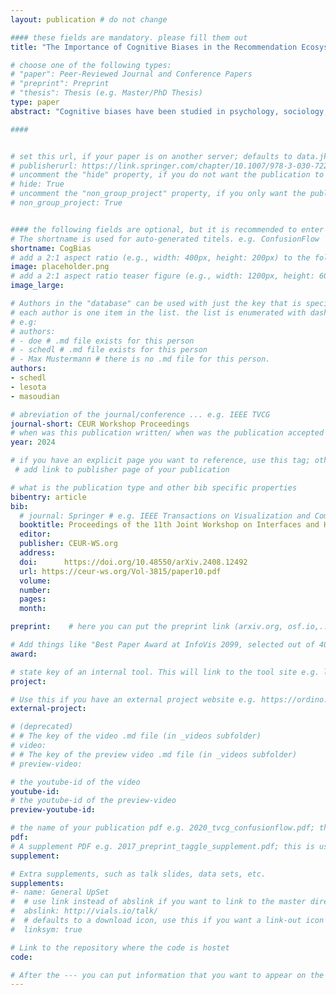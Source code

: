 ```yaml
---
layout: publication # do not change

#### these fields are mandatory. please fill them out
title: "The Importance of Cognitive Biases in the Recommendation Ecosystem: Evidence of Feature-Positive Effect, Ikea Effect, and Cultural Homophily" # title of your publication 

# choose one of the following types:
# "paper": Peer-Reviewed Journal and Conference Papers
# "preprint": Preprint
# "thesis": Thesis (e.g. Master/PhD Thesis)
type: paper
abstract: "Cognitive biases have been studied in psychology, sociology, and behavioral economics for decades. Traditionally, they have been considered a negative human trait that leads to inferior decision making, reinforcement ofstereotypes, or can be exploited to manipulate consumers, respectively. Lately, there has been growing interest inAI research to better understand the influence of such biases in classification, search, and also recommendation tasks. We argue that cognitive biases manifest in different parts of the recommendation ecosystem and in various components of the recommendation pipeline, including input data (such as ratings or side information), recommendation algorithm or model (and consequently recommended items), and user interactions with the system. More importantly, we contest the traditional detrimental perspective on cognitive biases and claim that certain cognitive biases can be beneficial when accounted for by recommender systems. Concretely, we provide empirical evidence that feature-positive effect, Ikea effect, and cultural homophily can be observed in the context of recommender systems, and discuss their potential for exploitation. In three small experiments covering recruitment and entertainment domains, we study the pervasiveness of the aforementioned biases. We ultimately advocate for a prejudice-free consideration of cognitive biases to improve user and item models as well as recommendation algorithms." # insert the abstract of your publication between the quotes; you can use html e.g. to make links (<a></a>) or generate bold (<b></b>) etc. text 

####


# set this url, if your paper is on another server; defaults to data.jku-vds-lab.at
# publisherurl: https://link.springer.com/chapter/10.1007/978-3-030-72240-1_60 
# uncomment the "hide" property, if you do not want the publication to be displayed on the website (usually you don't need this)
# hide: True
# uncomment the "non_group_project" property, if you only want the publication to be displayed on your personal page (i.e. publications where you contributed, but does not have anything to do with the Vis Group e.g. Master Thesis,...)
# non_group_project: True


#### the following fields are optional, but it is recommended to enter as much information as possible
# The shortname is used for auto-generated titels. e.g. ConfusionFlow
shortname: CogBias
# add a 2:1 aspect ratio (e.g., width: 400px, height: 200px) to the folder /assets/images/papers/ e.g. 2020_tvcg_confusionflow.png
image: placeholder.png
# add a 2:1 aspect ratio teaser figure (e.g., width: 1200px, height: 600px) to the folder /assets/images/papers/ e.g. 2020_tvcg_confusionflow_teaser.png
image_large: 

# Authors in the "database" can be used with just the key that is specified in the corresponding .md file (usually it is the lastname in lower case e.g. doe). Authors that do not have an individual page here should be stated with their full name (e.g. John Doe)
# each author is one item in the list. the list is enumerated with dashes ("-")
# e.g:
# authors:
# - doe # .md file exists for this person
# - schedl # .md file exists for this person
# - Max Mustermann # there is no .md file for this person.
authors:
- schedl
- lesota
- masoudian

# abreviation of the journal/conference ... e.g. IEEE TVCG
journal-short: CEUR Workshop Proceedings
# when was this publication written/ when was the publication accepted (e.g. 2020)
year: 2024

# if you have an explicit page you want to reference, use this tag; otherwise it will be generated from your doi
 # add link to publisher page of your publication

# what is the publication type and other bib specific properties
bibentry: article
bib:
  # journal: Springer # e.g. IEEE Transactions on Visualization and Computer Graphics (to appear)
  booktitle: Proceedings of the 11th Joint Workshop on Interfaces and Human Decision Making for Recommender Systems co-located with 18th ACM Conference on Recommender Systems (RecSys 2024)
  editor: 
  publisher: CEUR-WS.org
  address: 
  doi:		https://doi.org/10.48550/arXiv.2408.12492 
  url: https://ceur-ws.org/Vol-3815/paper10.pdf
  volume: 
  number: 
  pages: 
  month: 

preprint:	 # here you can put the preprint link (arxiv.org, osf.io,...) e.g. https://arxiv.org/abs/1910.00969

# Add things like "Best Paper Award at InfoVis 2099, selected out of 4000 submissions"
award:

# state key of an internal tool. This will link to the tool site e.g. lineup (usually not needed)
project: 

# Use this if you have an external project website e.g. https://ordino.caleydoapp.org/
external-project: 

# (deprecated)
# # The key of the video .md file (in _videos subfolder)
# video: 
# # The key of the preview video .md file (in _videos subfolder)
# preview-video:

# the youtube-id of the video
youtube-id:
# the youtube-id of the preview-video
preview-youtube-id: 

# the name of your publication pdf e.g. 2020_tvcg_confusionflow.pdf; this is usually uploaded to the caleydo aws server
pdf: 
# A supplement PDF e.g. 2017_preprint_taggle_supplement.pdf; this is usually uploaded to the caleydo aws server
supplement: 

# Extra supplements, such as talk slides, data sets, etc.
supplements:
#- name: General UpSet
#  # use link instead of abslink if you want to link to the master directory
#  abslink: http://vials.io/talk/
#  # defaults to a download icon, use this if you want a link-out icon
#  linksym: true

# Link to the repository where the code is hostet
code:

# After the --- you can put information that you want to appear on the website using markdown formatting or HTML. A good example are acknowledgements, extra references, an erratum, etc.
---
```

